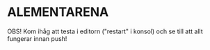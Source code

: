 # ALEMENTARENA

OBS! Kom ihåg att testa i editorn ("restart" i konsol) och se till att allt fungerar innan push!